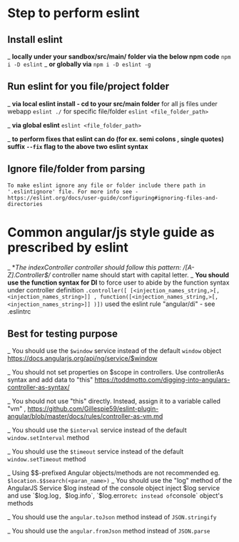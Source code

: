 # Step to perform eslint

##  Install eslint 
  _ **locally under your sandbox/src/main/ folder via the below npm code**
    `npm i -D eslint`
  _ **or globally via**
    `npm i -D eslint -g`

##  Run eslint for you file/project folder
  _ **via local eslint install - cd to your src/main folder**
    for all js files under webapp
      `eslint ./`
    for specific file/folder
    `eslint <file_folder_path>`

  _ **via global eslint**
    `eslint <file_folder_path>`

  _ **to perform fixes that eslint can do (for ex. semi colons , single quotes) suffix `--fix` flag to the above two eslint syntax**

##  Ignore file/folder from parsing
    To make eslint ignore any file or folder include there path in '.eslintignore' file. For more info see - https://eslint.org/docs/user-guide/configuring#ignoring-files-and-directories


# Common angular/js style guide as prescribed by eslint 

_ **The indexController controller should follow this pattern: /[A-Z].*Controller$/**
      controller name should start with capital letter.
_ **You should use the function syntax for DI**
    to force user to abide by the function syntax under controller definition `.controller([ [<injection_names_string,>[, <injection_names_string>]] , function([<injection_names_string,>[, <injection_names_string>]] )])`
    used the eslint rule "angular/di" - see .eslintrc

##  Best for testing purpose
_ You should use the `$window` service instead of the default `window` object https://docs.angularjs.org/api/ng/service/$window

_ You should not set properties on $scope in controllers. Use controllerAs syntax and add data to "this" https://toddmotto.com/digging-into-angulars-controller-as-syntax/ 

_ You should not use "this" directly. Instead, assign it to a variable called "vm" ,  https://github.com/Gillespie59/eslint-plugin-angular/blob/master/docs/rules/controller-as-vm.md

_ You should use the `$interval` service instead of the default `window.setInterval` method 

_ You should use the `$timeout` service instead of the default `window.setTimeout` method

_ Using $$-prefixed Angular objects/methods are not recommended
  eg. ` $location.$$search(<paran_name>) `
_ You should use the "log" method of the AngularJS Service $log instead of the console object
  inject $log service and use `$log.log`, `$log.info`, `$log.error` etc instead of `console` object's methods

_ You should use the `angular.toJson` method instead of `JSON.stringify`

_ You should use the `angular.fromJson` method instead of `JSON.parse`

